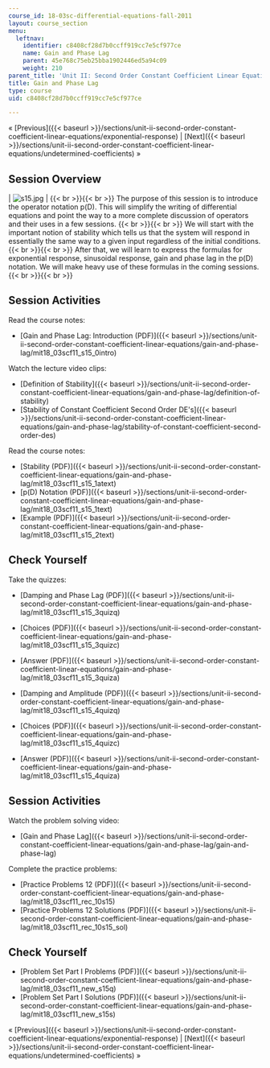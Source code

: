 ```yaml
---
course_id: 18-03sc-differential-equations-fall-2011
layout: course_section
menu:
  leftnav:
    identifier: c8408cf28d7b0ccff919cc7e5cf977ce
    name: Gain and Phase Lag
    parent: 45e768c75eb25bba1902446ed5a94c09
    weight: 210
parent_title: 'Unit II: Second Order Constant Coefficient Linear Equations'
title: Gain and Phase Lag
type: course
uid: c8408cf28d7b0ccff919cc7e5cf977ce

---
```


« [Previous]({{< baseurl >}}/sections/unit-ii-second-order-constant-coefficient-linear-equations/exponential-response) | [Next]({{< baseurl >}}/sections/unit-ii-second-order-constant-coefficient-linear-equations/undetermined-coefficients) »

Session Overview
----------------

| ![s15.jpg](/coursemedia/18-03sc-differential-equations-fall-2011/debe3918e75a868786c37252c4b915c1_s15.jpg) |  {{< br >}}{{< br >}} The purpose of this session is to introduce the operator notation p(D). This will simplify the writing of differential equations and point the way to a more complete discussion of operators and their uses in a few sessions. {{< br >}}{{< br >}} We will start with the important notion of stability which tells us that the system will respond in essentially the same way to a given input regardless of the initial conditions. {{< br >}}{{< br >}} After that, we will learn to express the formulas for exponential response, sinusoidal response, gain and phase lag in the p(D) notation. We will make heavy use of these formulas in the coming sessions. {{< br >}}{{< br >}}  

Session Activities
------------------

Read the course notes:

*   [Gain and Phase Lag: Introduction (PDF)]({{< baseurl >}}/sections/unit-ii-second-order-constant-coefficient-linear-equations/gain-and-phase-lag/mit18_03scf11_s15_0intro)

Watch the lecture video clips:

*   [Definition of Stability]({{< baseurl >}}/sections/unit-ii-second-order-constant-coefficient-linear-equations/gain-and-phase-lag/definition-of-stability)
*   [Stability of Constant Coefficient Second Order DE's]({{< baseurl >}}/sections/unit-ii-second-order-constant-coefficient-linear-equations/gain-and-phase-lag/stability-of-constant-coefficient-second-order-des)

Read the course notes:

*   [Stability (PDF)]({{< baseurl >}}/sections/unit-ii-second-order-constant-coefficient-linear-equations/gain-and-phase-lag/mit18_03scf11_s15_1atext)
*   [p(D) Notation (PDF)]({{< baseurl >}}/sections/unit-ii-second-order-constant-coefficient-linear-equations/gain-and-phase-lag/mit18_03scf11_s15_1text)
*   [Example (PDF)]({{< baseurl >}}/sections/unit-ii-second-order-constant-coefficient-linear-equations/gain-and-phase-lag/mit18_03scf11_s15_2text)

Check Yourself
--------------

Take the quizzes:

*   [Damping and Phase Lag (PDF)]({{< baseurl >}}/sections/unit-ii-second-order-constant-coefficient-linear-equations/gain-and-phase-lag/mit18_03scf11_s15_3quizq)
*   [Choices (PDF)]({{< baseurl >}}/sections/unit-ii-second-order-constant-coefficient-linear-equations/gain-and-phase-lag/mit18_03scf11_s15_3quizc)
*   [Answer (PDF)]({{< baseurl >}}/sections/unit-ii-second-order-constant-coefficient-linear-equations/gain-and-phase-lag/mit18_03scf11_s15_3quiza)
  
*   [Damping and Amplitude (PDF)]({{< baseurl >}}/sections/unit-ii-second-order-constant-coefficient-linear-equations/gain-and-phase-lag/mit18_03scf11_s15_4quizq)
*   [Choices (PDF)]({{< baseurl >}}/sections/unit-ii-second-order-constant-coefficient-linear-equations/gain-and-phase-lag/mit18_03scf11_s15_4quizc)
*   [Answer (PDF)]({{< baseurl >}}/sections/unit-ii-second-order-constant-coefficient-linear-equations/gain-and-phase-lag/mit18_03scf11_s15_4quiza)

Session Activities
------------------

Watch the problem solving video:

*   [Gain and Phase Lag]({{< baseurl >}}/sections/unit-ii-second-order-constant-coefficient-linear-equations/gain-and-phase-lag/gain-and-phase-lag)

Complete the practice problems:

*   [Practice Problems 12 (PDF)]({{< baseurl >}}/sections/unit-ii-second-order-constant-coefficient-linear-equations/gain-and-phase-lag/mit18_03scf11_rec_10s15)
*   [Practice Problems 12 Solutions (PDF)]({{< baseurl >}}/sections/unit-ii-second-order-constant-coefficient-linear-equations/gain-and-phase-lag/mit18_03scf11_rec_10s15_sol)

Check Yourself
--------------

*   [Problem Set Part I Problems (PDF)]({{< baseurl >}}/sections/unit-ii-second-order-constant-coefficient-linear-equations/gain-and-phase-lag/mit18_03scf11_new_s15q)
*   [Problem Set Part I Solutions (PDF)]({{< baseurl >}}/sections/unit-ii-second-order-constant-coefficient-linear-equations/gain-and-phase-lag/mit18_03scf11_new_s15s)

« [Previous]({{< baseurl >}}/sections/unit-ii-second-order-constant-coefficient-linear-equations/exponential-response) | [Next]({{< baseurl >}}/sections/unit-ii-second-order-constant-coefficient-linear-equations/undetermined-coefficients) »